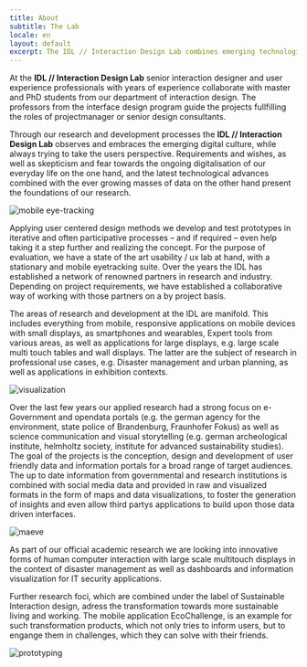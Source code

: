 ```yaml
---
title: About
subtitle: The Lab
locale: en
layout: default
excerpt: The IDL // Interaction Design Lab combines emerging technologies and data from all areas of our everyday life to create useable, highly aesthetic and interactive products, systems and services. Our work approach combines excellent academic research on HCI (Human-Computer Interaction), InfoVis (Information Visualization) Geovisualization with agile business oriented design methods (Human-Centered Design, Service Design, Design Thinking etc.).
---
```


At the <strong>IDL // Interaction Design Lab</strong> senior interaction designer and user experience professionals with years of experience collaborate with master and PhD students from our department of interaction design. The professors from the interface design program guide the projects fullfilling the roles of projectmanager or senior design consultants.

Through our research and development processes the <strong>IDL // Interaction Design Lab</strong> observes and embraces the emerging digital culture, while always trying to take the users perspective. Requirements and wishes, as well as skepticism and fear towards the ongoing digitalisation of our everyday life on the one hand, and the latest technological advances combined with the ever growing masses of data on the other hand present the foundations of our research.

![mobile eye-tracking](../assets/images/eye-tracking-mobile.jpg)

Applying user centered design methods we develop and test prototypes in iterative and often participative processes – and if required – even help taking it a step further and realizing the concept. For the purpose of evaluation, we have a state of the art usability / ux lab at hand, with a stationary and mobile eyetracking suite. Over the years the IDL has established a network of renowned partners in research and industry. Depending on project requirements, we have established a collaborative way of working with those partners on a by project basis.

The areas of research and development at the IDL are manifold. This includes everything from mobile, responsive applications on mobile devices with small displays, as smartphones and wearables, Expert tools from various areas, as well as applications for large displays, e.g. large scale multi touch tables and wall displays. The latter are the subject of research in professional use cases, e.g. Disaster management and urban planning, as well as applications in exhibition contexts.

![visualization](../assets/images/visualization_img.jpg)

Over the last few years our applied research had a strong focus on e-Government and opendata portals (e.g. the german agency for the environment, state police of Brandenburg, Fraunhofer Fokus) as well as science communication and visual storytelling (e.g. german archeological institute, helmholtz society, institute for advanced sustainability studies). The goal of the projects is the conception, design and development of user friendly data and information portals for a broad range of target audiences. The up to date information from governmental and research institutions is combined with social media data and provided in raw and visualized formats in the form of maps and data visualizations, to foster the generation of insights and even allow third partys applications to build upon those data driven interfaces.

![maeve](../assets/images/maeve_installation_2-e1288790434777.jpg)

As part of our official academic research we are looking into innovative forms of human computer interaction with large scale multitouch displays in the context of disaster management as well as dashboards and information visualization for IT security applications.

Further research foci, which are combined under the label of Sustainable Interaction design, adress the transformation towards more sustainable living and working. The mobile application EcoChallenge, is an example for such transformation products, which not only tries to inform users, but to engange them in challenges, which they can solve with their friends.

![prototyping](../assets/images/prototyping_lrg.jpg)